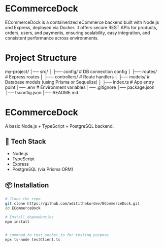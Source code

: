 # ECommerceDock
ECommerceDock is a containerized eCommerce backend built with Node.js and Express, deployed via Docker. It offers secure REST APIs for products, orders, users, and payments, ensuring scalability, easy integration, and consistent performance across environments.

# Project Structure
my-project/
│── src/
│   ├── config/         # DB connection config
│   ├── routes/         # Express routes
│   ├── controllers/    # Route handlers
│   ├── models/         # Database models (using Prisma or Sequelize)
│   ├── index.ts        # App entry point
│── .env                # Environment variables
│── .gitignore
│── package.json
│── tsconfig.json
│── README.md


# ECommerceDock

A basic Node.js + TypeScript + PostgreSQL backend.

## 🚀 Tech Stack
- Node.js
- TypeScript
- Express
- PostgreSQL (via Prisma ORM)

## 📦 Installation

```bash
# Clone the repo
git clone https://github.com/aditithakurdev/ECommerceDock.git
cd ECommerceDock

# Install dependencies
npm install


# commnad to test socket.io for testing purpose
npx ts-node testClient.ts
